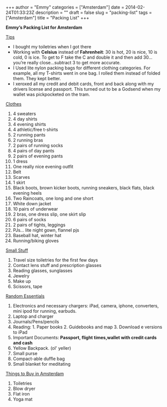 +++
author = "Emmy"
categories = ["Amsterdam"]
date = 2014-02-24T01:33:23Z
description = ""
draft = false
slug = "packing-list"
tags = ["Amsterdam"]
title = "Packing List"
+++


**Emmy’s Packing List for Amsterdam**

<u>Tips</u>

- I bought my toiletries when I got there
- Working with **Celsius** instead of **Fahrenheit**: 30 is hot, 20 is nice, 10 is cold, 0 is ice. To get to F take the C and double it and then add 30… you’re really close…subtract 3 to get more accurate.
- I Used lite nylon packing bags for different clothing categories. For example, all my T-shirts went in one bag. I rolled them instead of folded them. They kept better.
- I xeroxed all my credit and debit cards, front and back along with my drivers license and passport. This turned out to be a Godsend when my wallet was pickpocketed on the tram.

<u>Clothes</u>

1. 4 sweaters
2. 4 day shirts
3. 4 evening shirts
4. 4 athletic/free t-shirts
5. 2 running pants
6. 2 running bras
7. 2 pairs of running socks
8. 4 pairs of day pants
9. 2 pairs of evening pants
10. 1 dress
11. One really nice evening outfit
12. Belt
13. Scarves
14. 1 skirt
15. Black boots, brown kicker boots, running sneakers, black flats, black evening heels
16. Two Raincoats, one long and one short
17. White down jacket
18. 10 pairs of underwear
19. 2 bras, one dress slip, one skirt slip
20. 6 pairs of socks
21. 2 pairs of tights, leggings
22. PJs… lite night gown, flannel pjs
23. Baseball hat, winter hat
24. Running/biking gloves


<u>Small Stuff</u>

1. Travel size toiletries for the first few days
2. Contact lens stuff and prescription glasses
3. Reading glasses, sunglasses
4. Jewelry
5. Make up
6. Scissors, tape



<u>Random Essentials</u>

1. Electronics and necessary chargers: iPad, camera, iphone, converters, mini ipod for running, earbuds.
2. Laptop and charger
3. Journals/Pens/pencils
4. Reading: 1. Paper books 2. Guidebooks and map 3. Download e versions to iPad
5. Important Documents: **Passport, flight times,wallet with credit cards and cash**
6. Yellow Backpack. (ol' yeller)
7. Small purse
8. Compact-able duffle bag
9. Small blanket for meditating



<u>Things to Buy in Amsterdam</u>

1. Toiletries
2. Blow dryer
3. Flat iron
4. Yoga mat

